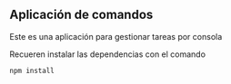 ## Aplicación de comandos 

Este es una aplicación para gestionar tareas por consola

Recueren instalar las dependencias con el comando

```
npm install
```
